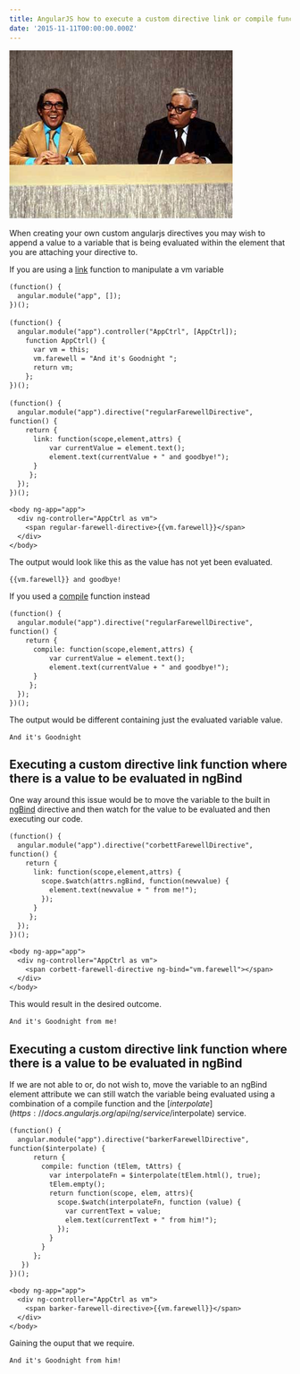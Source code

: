 ```yaml
---
title: AngularJS how to execute a custom directive link or compile function after ngBind or interpolation
date: '2015-11-11T00:00:00.000Z'
---
```


![alt text ](../../assets/images/tworonnies.jpg "AngularJS how to execute a custom directive link or compile function after ngBind or interpolation")

When creating your own custom angularjs directives you may wish to append a value to a variable that is being evaluated within the 
element that you are attaching your directive to. 

If you are using a [link](https://docs.angularjs.org/guide/directive) function to manipulate a vm variable

```
(function() {
  angular.module("app", []); 
})();

(function() {
  angular.module("app").controller("AppCtrl", [AppCtrl]);
    function AppCtrl() {  
      var vm = this; 
      vm.farewell = "And it's Goodnight ";
      return vm;
    }; 
})();

(function() {
  angular.module("app").directive("regularFarewellDirective", function() {
    return {
      link: function(scope,element,attrs) {
          var currentValue = element.text();
          element.text(currentValue + " and goodbye!");
      }
     };  
  });
})();
```


```
<body ng-app="app">
  <div ng-controller="AppCtrl as vm">
    <span regular-farewell-directive>{{vm.farewell}}</span>
  </div>
</body>

```


The output would look like this as the value has not yet been evaluated.

```
{{vm.farewell}} and goodbye! 
```

If you used a [compile](https://docs.angularjs.org/api/ng/service/$compile) function instead

```
(function() {
  angular.module("app").directive("regularFarewellDirective", function() {
    return {
      compile: function(scope,element,attrs) {
          var currentValue = element.text();
          element.text(currentValue + " and goodbye!");
      }
     };  
  });
})();
```

The output would be different containing just the evaluated variable value.

```
And it's Goodnight 
```




## Executing a custom directive link function where there is a value to be evaluated in ngBind

One way around this issue would be to move the variable to the built in [ngBind](https://docs.angularjs.org/api/ng/directive/ngBind) directive and then watch for the value
to be evaluated and then executing our code.


```
(function() {
  angular.module("app").directive("corbettFarewellDirective", function() {
    return {
      link: function(scope,element,attrs) {
        scope.$watch(attrs.ngBind, function(newvalue) {
          element.text(newvalue + " from me!");
        });           
      }
     };  
  });
})();
```


```
<body ng-app="app"> 
  <div ng-controller="AppCtrl as vm">
    <span corbett-farewell-directive ng-bind="vm.farewell"></span>
  </div>  
</body>
```

This would result in the desired outcome.


```
And it's Goodnight from me! 
```


## Executing a custom directive link function where there is a value to be evaluated in ngBind

If we are not able to or, do not wish to, move the variable to an ngBind element attribute we can still watch the 
variable being evaluated using a combination of a compile function and the [$interpolate](https://docs.angularjs.org/api/ng/service/$interpolate) service.

```
(function() {
  angular.module("app").directive("barkerFarewellDirective",   function($interpolate) {
      return {
        compile: function (tElem, tAttrs) {
          var interpolateFn = $interpolate(tElem.html(), true);
          tElem.empty();
          return function(scope, elem, attrs){
            scope.$watch(interpolateFn, function (value) {
              var currentText = value;
              elem.text(currentText + " from him!");
            });
          }
        }
      };
   }) 
})();

```


```
<body ng-app="app"> 
  <div ng-controller="AppCtrl as vm">
    <span barker-farewell-directive>{{vm.farewell}}</span>
  </div>  
</body>
```

Gaining the ouput that we require.

```
And it's Goodnight from him!
```

